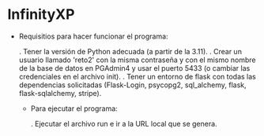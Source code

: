 # InfinityXP

- Requisitios para hacer funcionar el programa:
  
    . Tener la versión de Python adecuada (a partir de la 3.11).
    . Crear un usuario llamado 'reto2' con la misma contraseña y con el mismo nombre de la base de datos en PGAdmin4 y usar el puerto 5433 (o cambiar las credenciales en el archivo init).
    . Tener un entorno de flask con todas las dependencias solicitadas (Flask-Login, psycopg2, sql_alchemy, flask, flask-sqlalchemy, stripe).

  - Para ejecutar el programa:

    . Ejecutar el archivo run e ir a la URL local que se genera.
